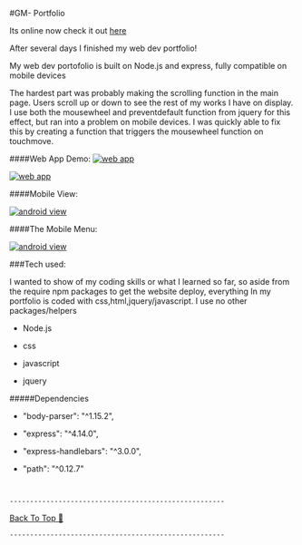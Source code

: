#GM- Portfolio

<a name="dir"></a>

Its online now check it out [here](www.gerardomestanza.com/)

After several days I finished my web dev portfolio!

My web dev portofolio is built on Node.js and express, fully compatible on mobile devices

The hardest part was probably making the scrolling function in the main page. Users scroll up or down to see the rest of my works I have on display. I use both the mousewheel and preventdefault function from jquery for this effect, but ran into a problem on mobile devices. I was quickly able to fix this by creating a function that triggers the mousewheel function on touchmove.  



####Web App Demo:
[![web app](https://cloud.githubusercontent.com/assets/20157000/21745910/75b0a94c-d503-11e6-857a-811e884eb2ca.jpg)](www.gerardomestanza.com/)



[![web app](https://cloud.githubusercontent.com/assets/20157000/21745916/88765f9a-d503-11e6-82d2-ae5e29bf813c.png)](www.gerardomestanza.com/)

####Mobile View:

[![android view](https://cloud.githubusercontent.com/assets/20157000/21745915/8432bbc2-d503-11e6-9ec0-42f89981ce00.png)](www.gerardomestanza.com/)

####The Mobile Menu:

[![android view](https://cloud.githubusercontent.com/assets/20157000/21745959/b3c7f856-d504-11e6-8456-eea3da67000c.png)](www.gerardomestanza.com/)



###Tech used:

I wanted to show of my coding skills or what I learned so far, so aside from the require npm packages
to get the website deploy, everything In my portfolio is coded with css,html,jquery/javascript. I use no
other packages/helpers

* Node.js

* css

* javascript

* jquery

#####Dependencies
* "body-parser": "^1.15.2",

* "express": "^4.14.0",

* "express-handlebars": "^3.0.0",

* "path": "^0.12.7"


` `

`-----------------------------------------------------`

[Back To Top 🔼](#dir)

`-----------------------------------------------------`

` `
